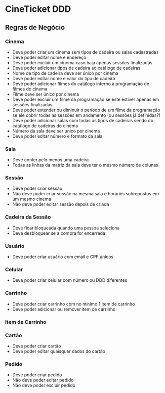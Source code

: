# CineTicket DDD

## Regras de Negócio

### Cinema
- Deve poder criar um cinema sem tipos de cadeira ou salas cadastradas
- Deve poder editar nome e endereço
- Deve poder excluir um cinema caso haja apenas sessões finalizadas
- Deve poder adicionar tipos de cadeira ao catálogo de cadeiras
- Nome de tipo de cadeira deve ser único por cinema
- Deve poder editar nome e valor do tipo de cadeira
- Deve poder adicionar filmes do catálogo interno à programação de filmes do cinema
- Filme deve ser único por cinema
- Deve poder excluir um filme da programação se este estiver apenas em sessões finalizadas
- Deve poder extender ou diminuir o período de um filme da programação se ele cobrir todas as sessões em andamento (ou sessões já definidas?)
- Deve poder adicionar salas com todas os tipos de cadeiras sendo do catálogo de cadeiras do cinema
- Número da sala deve ser único por cinema
- Deve poder editar número e formato da sala

### Sala
- Deve conter pelo menos uma cadeira
- Todas as linhas da matriz da sala deve ter o mesmo número de colunas

### Sessão
- Deve poder criar sessão
- Não deve poder criar sessão na mesma sala e horários sobrepostos em um mesmo cinema
- Não deve poder editar sessão depois de criada

### Cadeira da Sessão
- Deve ficar bloqueada quando uma pessoa seleciona
- Deve desbloquear se a compra for encerrada

### Usuário
- Deve poder criar usuário com email e CPF únicos

### Celular
- Deve poder criar celular com número ou DDD diferentes

### Carrinho
- Deve poder criar carrinho com no mínimo 1 item de carrinho
- Deve poder adicionar ou remover item de carrinho

### Item de Carrinho


### Cartão
- Deve poder criar cartão
- Deve poder editar quaisquer dados do cartão

### Pedido
- Deve poder criar pedido
- Não deve poder editar pedido
- Não deve poder excluir pedido
